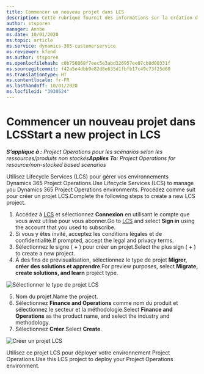 ```yaml
---
title: Commencer un nouveau projet dans LCS
description: Cette rubrique fournit des informations sur la création d’un projet dans LCS pour votre environnement Project Operations.
author: stsporen
manager: Annbe
ms.date: 10/01/2020
ms.topic: article
ms.service: dynamics-365-customerservice
ms.reviewer: kfend
ms.author: stsporen
ms.openlocfilehash: c0b756068f7eec5e3abd326957ee07cb0d00331f
ms.sourcegitcommit: f42a5e4dbb9e82d8e635d1fbfb17c49c73f25d60
ms.translationtype: HT
ms.contentlocale: fr-FR
ms.lasthandoff: 10/01/2020
ms.locfileid: "3930524"
---
```

# <a name="start-a-new-project-in-lcs"></a><span data-ttu-id="a2fee-103">Commencer un nouveau projet dans LCS</span><span class="sxs-lookup"><span data-stu-id="a2fee-103">Start a new project in LCS</span></span>

<span data-ttu-id="a2fee-104">_**S’applique à :** Project Operations pour les scénarios selon les ressources/produits non stockés_</span><span class="sxs-lookup"><span data-stu-id="a2fee-104">_**Applies To:** Project Operations for resource/non-stocked based scenarios_</span></span>

<span data-ttu-id="a2fee-105">Utilisez Lifecycle Services (LCS) pour gérer vos environnements Dynamics 365 Project Operations.</span><span class="sxs-lookup"><span data-stu-id="a2fee-105">Use Lifecycle Services (LCS) to manage you Dynamics 365 Project Operations environments.</span></span> <span data-ttu-id="a2fee-106">Procédez comme suit pour créer un projet LCS.</span><span class="sxs-lookup"><span data-stu-id="a2fee-106">Complete the following steps to create a new LCS project.</span></span>

1. <span data-ttu-id="a2fee-107">Accédez à [LCS](https://lcs.dynamics.com/Logon/Index) et sélectionnez **Connexion** en utilisant le compte que vous avez utilisé pour vous abonner.</span><span class="sxs-lookup"><span data-stu-id="a2fee-107">Go to [LCS](https://lcs.dynamics.com/Logon/Index) and select **Sign in** using the account that you used to subscribe.</span></span>
2. <span data-ttu-id="a2fee-108">Si vous y êtes invité, acceptez les conditions légales et de confidentialité.</span><span class="sxs-lookup"><span data-stu-id="a2fee-108">If prompted, accept the legal and privacy terms.</span></span>
3. <span data-ttu-id="a2fee-109">Sélectionnez le signe ( **+** ) pour créer un projet.</span><span class="sxs-lookup"><span data-stu-id="a2fee-109">Select the plus sign ( **+** ) to create a new project.</span></span>
4. <span data-ttu-id="a2fee-110">À des fins de prévisualisation, sélectionnez le type de projet **Migrer, créer des solutions et apprendre**.</span><span class="sxs-lookup"><span data-stu-id="a2fee-110">For preview purposes, select **Migrate, create solutions, and learn** project type.</span></span>

  ![Sélectionner le type de projet LCS](./media/create-lcs-1.png)

5. <span data-ttu-id="a2fee-112">Nom du projet.</span><span class="sxs-lookup"><span data-stu-id="a2fee-112">Name the project.</span></span> 
6. <span data-ttu-id="a2fee-113">Sélectionnez **Finance and Operations** comme nom du produit et sélectionnez le secteur et la méthodologie.</span><span class="sxs-lookup"><span data-stu-id="a2fee-113">Select **Finance and Operations** as the product name, and select the industry and methodology.</span></span> 
7. <span data-ttu-id="a2fee-114">Sélectionnez **Créer**.</span><span class="sxs-lookup"><span data-stu-id="a2fee-114">Select **Create**.</span></span>

![Créer un projet LCS](./media/create-lcs-2.png)

<span data-ttu-id="a2fee-116">Utilisez ce projet LCS pour déployer votre environnement Project Operations.</span><span class="sxs-lookup"><span data-stu-id="a2fee-116">Use this LCS project to deploy your Project Operations environment.</span></span>

